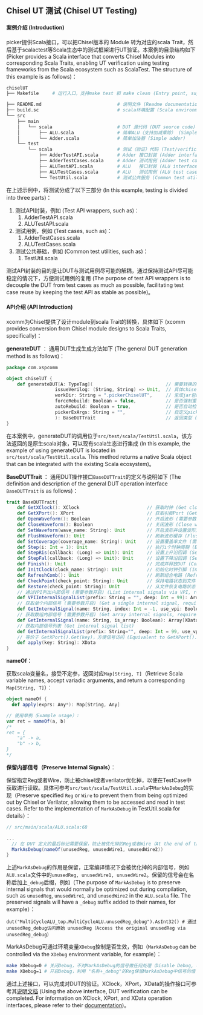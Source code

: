 ## Chisel UT 测试 (Chisel UT Testing)

#### 案例介绍 (Introduction)
picker提供Scala接口，可以把Chisel版本的 Module 转为对应的scala Trait，然后基于scalactest等Scala生态中的测试框架进行UT验证。本案例的目录结构如下 (Picker provides a Scala interface that converts Chisel Modules into corresponding Scala Traits, enabling UT verification using testing frameworks from the Scala ecosystem such as ScalaTest. The structure of this example is as follows)：

```bash
chiselUT
├── Makefile     # 运行入口，支持make test 和 make clean (Entry point, supports "make test" and "make clean")

├── README.md                            # 说明文件 (Readme documentation)
├── build.sc                             # scala环境配置 (Scala environment configuration)
└── src
    ├── main
    │   └── scala                        # DUT 源代码 (DUT source code)
    │       ├── ALU.scala                # 简单ALU（支持加减乘除） (Simple ALU supports: add, subtract, multiply, divide)
    │       └── Adder.scala              # 简单加法器 (Simple adder)
    └── test
        └── scala                        # 测试（验证）代码 (Test/verification code)
            ├── AdderTestAPI.scala       # Adder 接口封装 (Adder interface wrapper)
            ├── AdderTestCases.scala     # Adder 测试用例 (Adder test cases)
            ├── ALUTestAPI.scala         # ALU   接口封装 (ALU interface wrapper)
            ├── ALUTestCases.scala       # ALU   测试用例 (ALU test cases)
            └── TestUtil.scala           # 测试公共服务 (Common test utilities)
```

在上述示例中，将测试分成了以下三部分 (In this example, testing is divided into three parts)：

1. 测试API封装，例如 (Test API wrappers, such as)：
    1. AdderTestAPI.scala
    1. ALUTestAPI.scala
1. 测试用例，例如 (Test cases, such as)：
    1. AdderTestCases.scala
    1. ALUTestCases.scala
1. 测试公共基础，例如 (Common test utilities, such as)：
    1. TestUtil.scala

测试API封装的目的是让DUT与测试用例尽可能的解耦，通过保持测试API尽可能稳定的情况下，方便测试用例的复用 (The purpose of test API wrappers is to decouple the DUT from test cases as much as possible, facilitating test case reuse by keeping the test API as stable as possible)。

#### API介绍 (API Introduction)

xcomm为Chisel提供了设计module到scala Trait的转换，具体如下 (xcomm provides conversion from Chisel module designs to Scala Traits, specifically)：

**generateDUT** ：
通用DUT生成生成方法如下 (The general DUT generation method is as follows)：
```scala
package com.xspcomm

object chiselUT {
    def generateDUT[A: TypeTag](                           // 需要转换的Chisel 类 (Chisel class to be converted)
                  issueVerilog: (String, String) => Unit,  // 具体chisel到verilog转换的回调函数 (Callback function for Chisel to Verilog conversion)
                  workDir: String = ".pickerChiselUT",     // 生成jar包的工作目录 (Working directory for generating JAR packages)
                  forceRebuild: Boolean = false,           // 是否强制重新编译 (Whether to force recompilation)
                  autoRebuild: Boolean = true,             // 是否自动检查需要重新编译 (Whether to automatically check if recompilation is needed)
                  pickerExArgs: String = "",               // 自定义picker转换参数 (Custom picker conversion parameters)
                  ): BaseDUTTrait                          // 返回类型 (Return type)
}
```

在本案例中，generateDUT的调用位于`src/test/scala/TestUtil.scala`，该方法返回的是原生scala对象，可以现有scala生态进行集成 (In this example, the example of using generateDUT is located in `src/test/scala/TestUtil.scala`. This method returns a native Scala object that can be integrated with the existing Scala ecosystem)。

**BaseDUTTrait** ：
通用DUT操作接口`BaseDUTTrait`的定义与说明如下 (The definition and description of the general DUT operation interface `BaseDUTTrait` is as follows)：

```scala
trait BaseDUTTrait{
    def GetXClock(): XClock                         // 获取时钟 (Get clock)
    def GetXPort(): XPort                           // 获取引脚Port (Get pin Port)
    def OpenWaveform(): Boolean                     // 开启波形 (需要参数开启) (Enable waveform,requires parameter setting)
    def CloseWaveform(): Boolean                    // 关闭波形 (Close waveform)
    def SetWaveform(wave_name: String): Unit        // 开启波形并设置波形文件名 (Enable waveform and set waveform filename)
    def FlushWaveform(): Unit                       // 刷新波形缓存 (Flush waveform cache)
    def SetCoverage(coverage_name: String): Unit    // 设置覆盖率文件 (需要参数开启) (Set coverage file, requires parameter setting)
    def Step(i: Int = 1): Unit                      // 执行i个时钟周期 (Execute i clock cycles)
    def StepRis(callback: (Long) => Unit): Unit     // 设置上升沿回调 (Set rising edge callback)
    def StepFal(callback: (Long) => Unit): Unit     // 设置下降沿回调 (Set falling edge callback)
    def Finish(): Unit                              // 完成并释放DUT (Complete and release DUT)
    def InitClock(clock_name: String): Unit         // 初始化时钟引脚 (Initialize clock pin)
    def RefreshComb(): Unit                         // 刷新组合电路 (Refresh combinational circuit)
    def CheckPoint(check_point: String): Unit       // 保持电路状态到文件 (Save circuit state to file)
    def Restore(check_point: String): Unit          // 从文件恢复电路状态 (Restore circuit state from file)
    // 通过VPI列出内部信号 (需要参数开启) (List internal signals via VPI, requires parameter setting)
    def VPIInternalSignalList(prefix: String = "", deep: Int = 99): Array[String]
    // 获取单个内部信号 (需要参数开启) (Get a single internal signal, requires parameter setting)
    def GetInternalSignal(name: String, index: Int = -1, use_vpi: Boolean = false): XData
    // 获取数组内部信号 (需要参数开启) (Get array internal signals, requires parameter setting)
    def GetInternalSignal(name: String, is_array: Boolean): Array[XData]\
    // 获取内部信号列表 (Get internal signal list)
    def GetInternalSignalList(prefix: String="", deep: Int = 99, use_vpi: Boolean = false): Array[String]
    // 等价于 GetXPort().Get(key)，方便信号访问 (Equivalent to GetXPort().Get(key), convenient signal access)
    def apply(key: String): XData
}
```

**nameOf**：

获取scala变量名，接受不定参，返回对应`Map[String, T]`（Retrieve Scala variable names, accept variadic arguments, and return a corresponding `Map[String, T]`）：
```scala
object nameOf {
  def apply(exprs: Any*): Map[String, Any]

// 使用举例（Example usage）:
var ret = nameOf(a, b)
/*
ret = {
    "a" -> a,
    "b" -> b,
}
*/

```

**保留内部信号（Preserve Internal Signals）**：

保留指定Reg或者Wire，防止被chisel或者verilator优化掉，以便在TestCase中获取进行读取。具体可参考`src/test/scala/TestUtil.scala`中`MarkAsDebug`的实现（Preserve specified `Reg` or `Wire` to prevent them from being optimized out by Chisel or Verilator, allowing them to be accessed and read in test cases. Refer to the implementation of `MarkAsDebug` in TestUtil.scala for details）：

```scala
// src/main/scala/ALU.scala:68

...
  // 在 DUT 定义的最后标记需要保留，防止被优化掉的Reg或者Wire（At the end of the DUT definition, mark the registers or wires that need to be preserved to prevent optimization）
  MarkAsDebug(nameOf(unusedReg, unusedWire1, unusedWire2))
}
```

上述`MarkAsDebug`的作用是保留，正常编译情况下会被优化掉的内部信号，例如`ALU.scala`文件中的`unusedReg, unusedWire1, unusedWire2`。保留的信号会在名称后加上`_debug`后缀，例如（The purpose of `MarkAsDebug` is to preserve internal signals that would normally be optimized out during compilation, such as `unusedReg`, `unusedWire1`, and `unusedWire2` in the `ALU.scala` file. The preserved signals will have a `_debug` suffix added to their names, for example）：
```
dut("MultiCycleALU_top.MultiCycleALU.unusedReg_debug").AsInt32() # 通过unusedReg_debug访问原始 unusedReg（Access the original unusedReg via unusedReg_debug）
```

MarkAsDebug可通过环境变量`XDebug`控制是否生效，例如（`MarkAsDebug` can be controlled via the `XDebug` environment variable, for example）：
```bash
make XDebug=0 # 关闭Debug，不对MarkAsDebug的信号做任何处理（Disable Debug, do not process signals in MarkAsDebug）
make XDebug=1 # 开启Debug，利用 "名称+_debug"的Reg保留MarkAsDebug中信号的值（Enable Debug, preserve the values of signals in MarkAsDebug using "name + _debug" registers）
```

通过上述接口，可以完成对DUT的验证。XClock，XPort，XData的操作接口可参考其[说明文档](https://github.com/XS-MLVP/xcomm/blob/master/docs/APIs.cn.md) (Using the above interface, DUT verification can be completed. For information on XClock, XPort, and XData operation interfaces, please refer to their [documentation](https://github.com/XS-MLVP/xcomm/blob/master/docs/APIs.cn.md))。
